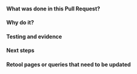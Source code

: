 <!--- You can modify it as per your needs. -->

#### What was done in this Pull Request?

<!--- Describe your changes in detail -->

#### Why do it?

<!-- Maybe, enter the issue you are resolving,
describe the motivation and context of this change -->

#### Testing and evidence

<!--- show how testing was performed and/or evidence of its change,
such as screenshots, data snapshots, etc... -->

#### Next steps

<!--- any dependencies for the change to go upstream or activities
that need to be done after PR -->

#### Retool pages or queries that need to be updated

<!--- any retool logic that depends on the changes on this PR-->
